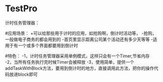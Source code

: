 # TestPro
计时任务管理器：

#应用场景：
+可以给那些用于计时的应用，如抢购啊，倒计时活动等，
-抢购，一般做电子商务的都会用到的
-首页里显示距离公司某个活动还有多少天等等
-适用于有一个或多个界面都要用到倒计时

#特色：
-1，计时任务管理器采用单例模式，这样只会有一个Timer,节省内存
-2，当所有任务执行完时候Timer会被释放
-3，使用简单，提供一个addTaskWithBlock方法，要用到倒计时的地方，直接调用此方法，把你的操作代码放进block即可
